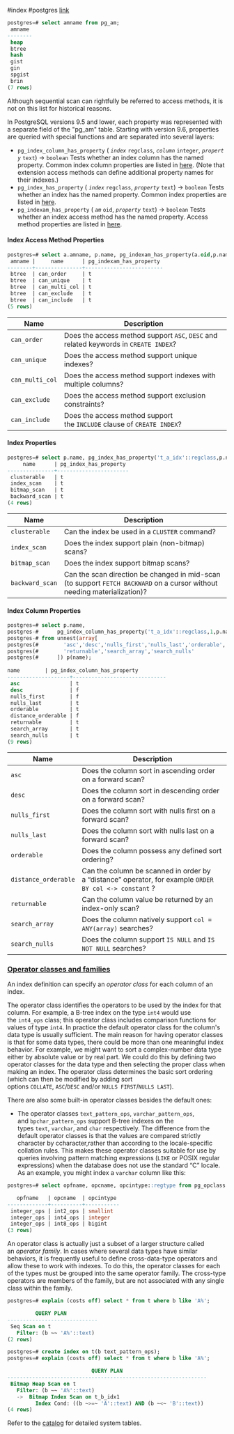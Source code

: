 #index #postgres
[link](https://postgrespro.com/blog/pgsql/4161264)

```SQL
postgres=# select amname from pg_am;
 amname
--------
 heap
 btree
 hash
 gist
 gin
 spgist
 brin
(7 rows)
```

Although sequential scan can rightfully be referred to access methods, it is not on this list for historical reasons.

In PostgreSQL versions 9.5 and lower, each property was represented with a separate field of the "pg_am" table. Starting with version 9.6, properties are queried with special functions and are separated into several layers:

- `pg_index_column_has_property` ( _`index`_ `regclass`, _`column`_ `integer`, _`property`_ `text`) → `boolean`
	Tests whether an index column has the named property. Common index column properties are listed in [here](https://www.postgresql.org/docs/current/functions-info.html#FUNCTIONS-INFO-INDEX-COLUMN-PROPS "Table 9.72. Index Column Properties"). (Note that extension access methods can define additional property names for their indexes.)
- `pg_index_has_property` ( _`index`_ `regclass`, _`property`_ `text`) → `boolean`
	Tests whether an index has the named property. Common index properties are listed in [here](https://www.postgresql.org/docs/current/functions-info.html#FUNCTIONS-INFO-INDEX-PROPS "Table 9.73. Index Properties").
- `pg_indexam_has_property` ( _`am`_ `oid`, _`property`_ `text`) → `boolean`
	Tests whether an index access method has the named property. Access method properties are listed in [here](https://www.postgresql.org/docs/current/functions-info.html#FUNCTIONS-INFO-INDEXAM-PROPS "Table 9.74. Index Access Method Properties").

#### Index Access Method Properties
```SQL
postgres=# select a.amname, p.name, pg_indexam_has_property(a.oid,p.name) from pg_am a, unnest(array['can_order','can_unique','can_multi_col','can_exclude','can_include']) p(name) where a.amname = 'btree' order by a.amname;
 amname |     name      | pg_indexam_has_property
--------+---------------+-------------------------
 btree  | can_order     | t
 btree  | can_unique    | t
 btree  | can_multi_col | t
 btree  | can_exclude   | t
 btree  | can_include   | t
(5 rows)
```

|Name|Description|
|---|---|
|`can_order`|Does the access method support `ASC`, `DESC` and related keywords in `CREATE INDEX`?|
|`can_unique`|Does the access method support unique indexes?|
|`can_multi_col`|Does the access method support indexes with multiple columns?|
|`can_exclude`|Does the access method support exclusion constraints?|
|`can_include`|Does the access method support the `INCLUDE` clause of `CREATE INDEX`?|

#### Index Properties
```SQL
postgres=# select p.name, pg_index_has_property('t_a_idx'::regclass,p.name)                                                                                                                                           from unnest(array[                                                                                                                                                                                                           'clusterable','index_scan','bitmap_scan','backward_scan'                                                                                                                                                            ]) p(name);
     name      | pg_index_has_property
---------------+-----------------------
 clusterable   | t
 index_scan    | t
 bitmap_scan   | t
 backward_scan | t
(4 rows)
```
|Name|Description|
|----|-----|
|`clusterable`|Can the index be used in a `CLUSTER` command?|
|`index_scan`|Does the index support plain (non-bitmap) scans?|
|`bitmap_scan`|Does the index support bitmap scans?|
|`backward_scan`|Can the scan direction be changed in mid-scan (to support `FETCH BACKWARD` on a cursor without needing materialization)?|


#### Index Column Properties
```SQL
postgres=# select p.name,
postgres-#      pg_index_column_has_property('t_a_idx'::regclass,1,p.name)
postgres-# from unnest(array[
postgres(#        'asc','desc','nulls_first','nulls_last','orderable','distance_orderable',
postgres(#        'returnable','search_array','search_nulls'
postgres(#      ]) p(name);
		 
name        | pg_index_column_has_property
--------------------+------------------------------
 asc                | t
 desc               | f
 nulls_first        | f
 nulls_last         | t
 orderable          | t
 distance_orderable | f
 returnable         | t
 search_array       | t
 search_nulls       | t
(9 rows)
```

|Name|Description|
|-----|-----|
|`asc`|Does the column sort in ascending order on a forward scan?|
|`desc`|Does the column sort in descending order on a forward scan?|
|`nulls_first`|Does the column sort with nulls first on a forward scan?|
|`nulls_last`|Does the column sort with nulls last on a forward scan?|
|`orderable`|Does the column possess any defined sort ordering?|
|`distance_orderable`|Can the column be scanned in order by a “distance” operator, for example `ORDER BY col <-> constant` ?|
|`returnable`|Can the column value be returned by an index-only scan?|
|`search_array`|Does the column natively support `col = ANY(array)` searches?|
|`search_nulls`|Does the column support `IS NULL` and `IS NOT NULL` searches?|


### [Operator classes and families](https://www.postgresql.org/docs/current/indexes-opclass.html)
An index definition can specify an _operator class_ for each column of an index.

The operator class identifies the operators to be used by the index for that column. For example, a B-tree index on the type `int4` would use the `int4_ops` class; this operator class includes comparison functions for values of type `int4`. 
In practice the default operator class for the column's data type is usually sufficient. 
The main reason for having operator classes is that for some data types, there could be more than one meaningful index behavior. For example, we might want to sort a complex-number data type either by absolute value or by real part. We could do this by defining two operator classes for the data type and then selecting the proper class when making an index. 
The operator class determines the basic sort ordering (which can then be modified by adding sort options `COLLATE`, `ASC`/`DESC` and/or `NULLS FIRST`/`NULLS LAST`).

There are also some built-in operator classes besides the default ones:

-   The operator classes `text_pattern_ops`, `varchar_pattern_ops`, and `bpchar_pattern_ops` support B-tree indexes on the types `text`, `varchar`, and `char` respectively. The difference from the default operator classes is that the values are compared strictly character by ccharacter,rather than according to the locale-specific collation rules. This makes these operator classes suitable for use by queries involving pattern matching expressions (`LIKE` or POSIX regular expressions) when the database does not use the standard “C” locale. As an example, you might index a `varchar` column like this:

```SQL
postgres=# select opfname, opcname, opcintype::regtype from pg_opclass opc, pg_opfamily opf where opf.opfname = 'integer_ops' and opc.opcfamily = opf.oid and opf.opfmethod = ( select oid from pg_am where amname = 'btree' );

   opfname   | opcname  | opcintype
-------------+----------+-----------
 integer_ops | int2_ops | smallint
 integer_ops | int4_ops | integer
 integer_ops | int8_ops | bigint
(3 rows)
```


An operator class is actually just a subset of a larger structure called an _operator family_. In cases where several data types have similar behaviors, it is frequently useful to define cross-data-type operators and allow these to work with indexes. To do this, the operator classes for each of the types must be grouped into the same operator family. The cross-type operators are members of the family, but are not associated with any single class within the family.

``` SQL
postgres=# explain (costs off) select * from t where b like 'A%';

         QUERY PLAN          
-----------------------------
 Seq Scan on t
   Filter: (b ~~ 'A%'::text)
(2 rows)

postgres=# create index on t(b text_pattern_ops);
postgres=# explain (costs off) select * from t where b like 'A%';

                           QUERY PLAN                          
----------------------------------------------------------------
 Bitmap Heap Scan on t
   Filter: (b ~~ 'A%'::text)
   ->  Bitmap Index Scan on t_b_idx1
         Index Cond: ((b ~>=~ 'A'::text) AND (b ~<~ 'B'::text))
(4 rows)
```


Refer to the [catalog](https://postgrespro.com/docs/postgresql/9.6/catalogs) for detailed system tables.